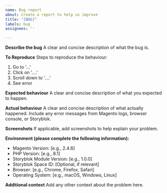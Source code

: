 ```yaml
---
name: Bug report
about: Create a report to help us improve
title: "[BUG]"
labels: bug
assignees: ''

---
```


**Describe the bug**
A clear and concise description of what the bug is.

**To Reproduce**
Steps to reproduce the behaviour:
1. Go to '...'
2. Click on '....'
3. Scroll down to '....'
4. See error

**Expected behaviour**
A clear and concise description of what you expected to happen.

**Actual behaviour**
A clear and concise description of what actually happened. Include any error messages from Magento logs, browser console, or Storyblok.

**Screenshots**
If applicable, add screenshots to help explain your problem.

**Environment (please complete the following information):**
- Magento Version: [e.g., 2.4.6]
- PHP Version: [e.g., 8.1]
- Storyblok Module Version: [e.g., 1.0.0]
- Storyblok Space ID: [Optional, if relevant]
- Browser: [e.g., Chrome, Firefox, Safari]
- Operating System: [e.g., macOS, Windows, Linux]

**Additional context**
Add any other context about the problem here.
